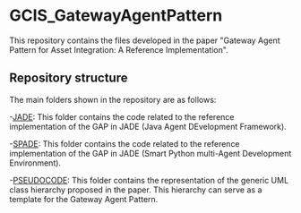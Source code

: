# GCIS_GatewayAgentPattern

This repository contains the files developed in the paper "Gateway Agent Pattern for Asset Integration: A Reference Implementation".

## Repository structure

The main folders shown in the repository are as follows:

-[JADE](https://github.com/JulenCuadra/GCIS_GatewayAgentPattern/tree/main/JADE): This folder contains the code related to the reference implementation of the GAP in JADE (Java Agent DEvelopment Framework).

-[SPADE](https://github.com/JulenCuadra/GCIS_GatewayAgentPattern/tree/main/SPADE): This folder contains the code related to the reference implementation of the GAP in JADE (Smart Python multi-Agent Development Environment). 

-[PSEUDOCODE](https://github.com/JulenCuadra/GCIS_GatewayAgentPattern/tree/main/PSEUDOCODE): This folder contains the representation of the generic UML class hierarchy proposed in the paper. This hierarchy can serve as a template for the Gateway Agent Pattern.
